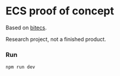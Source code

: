 # ECS proof of concept

Based on [bitecs](https://github.com/NateTheGreatt/bitECS).

Research project, not a finished product.

### Run
```
npm run dev
```
